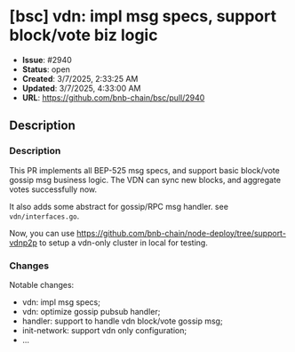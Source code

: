 # [bsc] vdn: impl msg specs, support block/vote biz logic

- **Issue**: #2940
- **Status**: open
- **Created**: 3/7/2025, 2:33:25 AM
- **Updated**: 3/7/2025, 4:33:00 AM
- **URL**: https://github.com/bnb-chain/bsc/pull/2940

## Description

### Description

This PR implements all BEP-525 msg specs, and support basic block/vote gossip msg business logic. The VDN can sync new blocks, and aggregate votes successfully now.

It also adds some abstract for gossip/RPC msg handler. see `vdn/interfaces.go`.

Now, you can use https://github.com/bnb-chain/node-deploy/tree/support-vdnp2p to setup a vdn-only cluster in local for testing.

### Changes

Notable changes: 
* vdn: impl msg specs;
* vdn: optimize gossip pubsub handler;
* handler: support to handle vdn block/vote gossip msg;
* init-network: support vdn only configuration;
* ...
